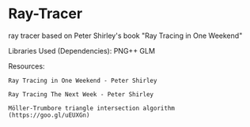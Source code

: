 # Ray-Tracer
ray tracer based on Peter Shirley's book "Ray Tracing in One Weekend"

Libraries Used (Dependencies):
    PNG++
    GLM

Resources:

    Ray Tracing in One Weekend - Peter Shirley

    Ray Tracing The Next Week - Peter Shirley
    
    Möller-Trumbore triangle intersection algorithm (https://goo.gl/uEUXGn)
